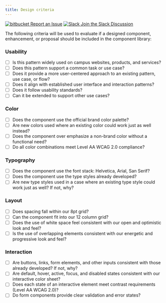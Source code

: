 ```yaml
---
title: Design criteria
---
```

<a class="create-button small" href="https://bitbucket.org/uclaucomm/ucla-bruin-components/issues?status=new&status=open">![bitbucket](https://s3.us-west-1.amazonaws.com/webcomponents.ucla.edu/build/%!CurrentVersion%!/docs/img/bitbucket-icon-white.png) Report an Issue</a>
<a class="create-button small" href="https://ucla.slack.com/archives/G01KJ3GJKHS">![Slack](https://s3.us-west-1.amazonaws.com/webcomponents.ucla.edu/build/%!CurrentVersion%!/docs/img/slack-icon-white.png) Join the Slack Discussion</a>

The following criteria will be used to evaluate if a designed component, enhancement, or proposal should be included in the component library:

### Usability
- [ ] Is this pattern widely used on campus websites, products, and services?
- [ ] Does this pattern support a common task or use case?
- [ ] Does it provide a more user-centered approach to an existing pattern, use case, or flow?
- [ ] Does it align with established user interface and interaction patterns?
- [ ] Does it follow usability standards?
- [ ] Can it be extended to support other use cases?

### Color
- [ ] Does the component use the official brand color palette?
- [ ] Are new colors used where an existing color could work just as well instead?
- [ ] Does the component over emphasize a non-brand color without a functional need?
- [ ] Do all color combinations meet Level AA WCAG 2.0 compliance?

### Typography
- [ ] Does the component use the font stack: Helvetica, Arial, San Serif?
- [ ] Does the component use the type styles already developed?
- [ ] Are new type styles used in a case where an existing type style could work just as well? If not, why?

### Layout
- [ ] Does spacing fall within our 8pt grid?
- [ ] Can the component fit into our 12 column grid?
- [ ] Does the use of white space feel consistent with our open and optimistic look and feel?
- [ ] Is the use of overlapping elements consistent with our energetic and progressive look and feel?

### Interaction
- [ ] Are buttons, links, form elements, and other inputs consistent with those already developed? If not, why?
- [ ] Are default, hover, active, focus, and disabled states consistent with our interactive color sheet?
- [ ] Does each state of an interactive element meet contrast requirements (Level AA WCAG 2.0)?
- [ ] Do form components provide clear validation and error states?
